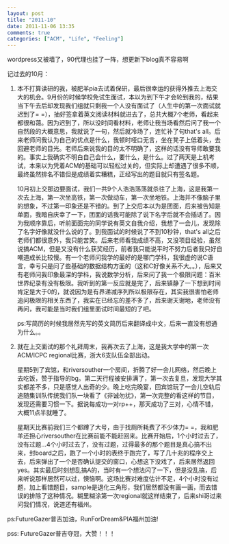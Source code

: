 ```yaml
---
layout: post
title: "2011-10"
date: 2011-11-06 13:35
comments: true
categories: ["ACM", "Life", "Feeling"]
---
```


wordpress又被墙了，90代理也挂了一阵，想更新下blog真不容易啊

记过去的10月：

1. 本不打算读研的我，被肥羊pia去试着保研，最后很幸运的获得外推去上海交大的机会。9月份的时候学校免试生面试，本以为到下午才会轮到我的，结果当下午去后却发现我们组就只剩我一个人没有面试了（人生中的第一次面试就迟到了= =），抽好签拿着英文阅读材料就进去了，总共大概7个老师，看起来都很和蔼。因为迟到了，所以没时间看材料，老师让我当场看然后问了我一个自然段的大概意思，我就说了一句，然后就冷场了，连忙补了句that's all。后来老师问我认为自己的优点是什么，我顿时哑口无言，坐在凳子上低着头，去回避老师的目光。老师后来说我的目的太不明确了，这样的话没有导师敢要我的。事实上我确实不明白自己会什么，要什么，是什么。过了两天是上机考试，本来以为凭着ACM的基础可以轻松过关的，但实际上却遭遇了很多不顺，最终虽然排名不错但是成绩着实糟糕，正经写出的题目就只有签名题。

	10月初上交那边要面试，我们一共9个人浩浩荡荡就杀往了上海，这是我第一次去上海，第一次坐高铁，第一次做动车，第一次坐地铁。上海并不像脑子里的想象，不过第一印象还是不错的。到了上交后本以为是团面，后来被告知是单面，我暗自庆幸了一下，团面的话我可能除了说下名字后就不会插话了。因为我顺序靠后，听前面面完的同学说有英文自我介绍，我想了一会儿，发现除了名字好像就没什么说的了。到我面试的时候说了不到10秒钟，that's all之后老师们都很意外，我只能苦笑。后来老师看我成绩不高，又没项目经验，虽然说搞ACM，但是又没有什么获奖经历，前者我只能说平时不努力后者我只好自嘲道成长比较慢。有一个老师问我学的最好的是哪门学科，我很虚的说C语言，幸亏只是问了些基础的数据结构方面的（这和C好像关系不大。。），后来又有老师问我印象最深的学科，我说数学分析，后来问了我一个极限问题：百米世界纪录有没有极限。我听到的第一反应就是完了，后来镇静了一下想到时间肯定是大于0的，就说因为是有界递减序列所以极限存在，其实我很害怕老师追问极限的相关东西了，我实在已经忘的差不多了，后来谢天谢地，老师没有再问，我可能是当时我们组里面试时间最短的了吧。

	ps:写简历的时候我居然先写的英文简历后来翻译成中文，后来一直没有想通为什么。。

2. 就在上交面试的那个礼拜周末，我再次去了上海，这是我大学中的第一次ACM/ICPC regional比赛，浙大6支队伍全部出动。

	星期5到了宾馆，和riversouther一个房间，折腾了好一会儿网络，然后晚上去吃饭，赞于指导的bg。第二天行程被安排满了，第一次去复旦，发现大学其实都差不多，只是感觉人出奇的少。晚上吃完晚宴，回宾馆玩了一会儿空轨后追随集训队传统我们队一块看了《非诚勿扰》，第一次完整的看这样的节目，发现还需要习惯一下。据说每成功一对rp++，那天成功了三对，心情不错，大概11点半就睡了。

	星期天比赛前我们三个都蹲了大号，由于找厕所耗费了不少体力= =，我和肥羊还担心riversouther在比赛前能不能赶回来。比赛开始后，1个小时过去了，没有过题...4个小时过去了，没有过题，过得最多的那个题目是真心搞不出来，封board之后，跑了一个小时的表终于跑完了，写了几十兆的程序交上去，后来弹出了一个是否确认提交的窗口，心想这下没戏了，后来居然返回yes。其实最后时刻想乱搞A的，当时有一个想法闪了一下，但是没乱搞，后来听说那样居然可以过，懊恼啊。这场比赛对难度估计不足，4个小时没有过题，加上看错题目，sample是退化三角形，我们居然都没有画一画，而去错误的排除了这种情况。糊里糊涂第一次regional就这样结束了，后来shi哥过来问我们情况，说道还有福州。

ps:FutureGazer普吉加油，RunForDream&PIA福州加油!

pss: FutureGazer普吉夺冠，大赞！！！
